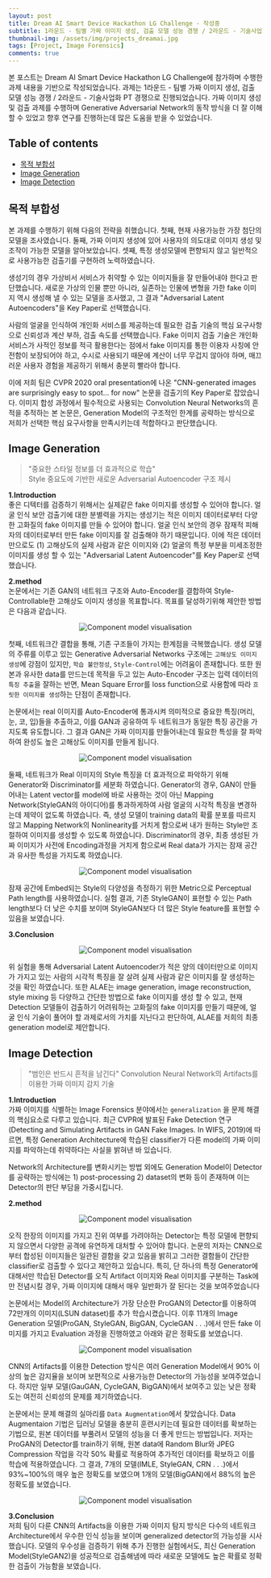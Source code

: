 ```yaml
---
layout: post
title: Dream AI Smart Device Hackathon LG Challenge - 작성중  
subtitle: 1라운드 - 팀별 가짜 이미지 생성, 검출 모델 성능 경쟁 / 2라운드 - 기술사업화 PT 경쟁
thumbnail-img: /assets/img/projects_dreamai.jpg 
tags: [Project, Image Forensics]
comments: true
---
```

본 포스트는 Dream AI Smart Device Hackathon LG Challenge에 참가하며 수행한 과제 내용을 기반으로 작성되었습니다. 과제는 1라운드 - 팀별 가짜 이미지 생성, 검출 모델 성능 경쟁 / 2라운드 - 기술사업화 PT 경쟁으로 진행되었습니다. 가짜 이미지 생성 및 검출 과제를 수행하며 Generative Adversarial Network의 동작 방식을 더 잘 이해할 수 있었고 향후 연구를 진행하는데 많은 도움을 받을 수 있었습니다.

## Table of contents
- [목적 부합성](#목적-부합성)
- [Image Generation](#image-generation)
- [Image Detection](#image-detection)

## 목적 부합성  
본 과제를 수행하기 위해 다음의 전략을 취했습니다. 첫째, 현재 사용가능한 가장 첨단의 모델을 조사였습니다. 둘째, 가짜 이미지 생성에 있어 사용자의 의도대로 이미지 생성 및 조작이 가능한 모델을 알아보았습니다. 셋째, 특정 생성모델에 편향되지 않고 일반적으로 사용가능한 검출기를 구현하려 노력하였습니다.

 생성기의 경우 가상비서 서비스가 취약할 수 있는 이미지들을 잘 만들어내야 한다고 판단했습니다. 새로운 가상의 인물 뿐만 아니라, 실존하는 인물에 변형을 가한 fake 이미지 역시 생성해 낼 수 있는 모델을 조사했고, 그 결과 "Adversarial Latent Autoencoders"을 Key Paper로 선택했습니다.

 사람의 얼굴을 인식하여 개인화 서비스를 제공하는데 필요한 검출 기술의 핵심 요구사항으로 신뢰성과 계산 부하, 검출 속도를 선택했습니다. Fake 이미지 검출 기술은 개인화 서비스가 사적인 정보를 적극 활용한다는 점에서 fake 이미지를 통한 이용자 사칭에 안전함이 보장되어야 하고, 수시로 사용되기 때문에 계산이 너무 무겁지 않아야 하며, 매끄러운 사용자 경험을 제공하기 위해서 충분히 빨라야 합니다.

 이에 저희 팀은 CVPR 2020 oral presentation에 나온 "CNN-generated images are surprisingly easy to spot... for now" 논문을 검출기의 Key Paper로 잡았습니다. 이미지 합성 과정에서 필수적으로 사용되는 Convolution Neural Networks의 흔적을 추적하는 본 논문은, Generation Model의 구조적인 한계를 공략하는 방식으로 저희가 선택한 핵심 요구사항을 만족시키는데 적합하다고 판단했습니다.

## Image Generation  
> "중요한 스타일 정보를 더 효과적으로 학습"  
> Style 중요도에 기반한 새로운 Adversarial Autoencoder 구조 제시  

**1.Introduction**  
 좋은 디텍터를 검증하기 위해서는 실제같은 fake 이미지를 생성할 수 있어야 합니다. 얼굴 인식 보안 검출기에 대한 분별력을 가지는 생성기는 적은 이미지 데이터로부터 다양한 고화질의 fake 이미지를 만들 수 있어야 합니다. 얼굴 인식 보안의 경우 잠재적 피해자의 데이터로부터 만든 fake 이미지를 잘 검출해야 하기 때문입니다. 이에  적은 데이터만으로도 (1) 고해상도의 실제 사람과 같은 이미지와 (2) 얼굴의 특정 부분을 미세조정한 이미지를 생성 할 수 있는 "Adversarial Latent Autoencoder"를 Key Paper로 선택했습니다.

**2.method**  
  논문에서는 기존 GAN의 네트워크 구조와 Auto-Encoder를 결합하여 Style-Controllable한 고해상도 이미지 생성을 목표합니다. 목표를 달성하기위해 제안한 방법은 다음과 같습니다.

<center>
<img src="/assets/img/dreamai-1.png" alt="Component model visualisation">
</center>  

 첫째, 네트워크간 결합을 통해, 기존 구조들이 가지는 한계점을 극복했습니다. 생성 모델의 주류를 이루고 있는 Generative Adversarial Networks 구조에는 `고해상도 이미지 생성`에 강점이 있지만,  `학습 불안정성`, `Style-Control`에는 어려움이 존재합니다. 또한 원본과 유사한 data를 만드는데 목적을 두고 있는 Auto-Encoder 구조는 입력 데이터의 `특징 추출`을 잘하는 반면, Mean Square Error를 loss function으로 사용함에 따라 `흐릿한 이미지를 생성`하는 단점이 존재합니다.

 논문에서는 real 이미지를 Auto-Encoder에 통과시켜 의미적으로 중요한 특징(머리, 눈, 코, 입)들을 추출하고, 이를 GAN과 공유하여 두 네트워크가 동일한 특징 공간을 가지도록 유도합니다. 그 결과 GAN은 가짜 이미지를 만들어내는데 필요한 특성을 잘 파악하여 완성도 높은 고해상도 이미지를 만들게 됩니다.

<center>
<img src="/assets/img/dreamai-2.png" alt="Component model visualisation">
</center> 
 
 둘째, 네트워크가 Real 이미지의 Style 특징을 더 효과적으로 파악하기 위해 Generator와 Discriminator를 세분화 하였습니다. Generator의 경우, GAN이 만들어내는 Latent vector를 model에 바로 사용하는 것이 아닌 Mapping Network(StyleGAN의 아이디어)를 통과하게하여 사람 얼굴의 시각적 특징을 변경하는데 제약이 없도록 하였습니다. 즉, 생성 모델이 training data의 확률 분포를 따르지 않고 Mapping Network의 Nonlinearity를 거치게 함으로써 내가 원하는 Style만 조절하여 이미지를 생성할 수 있도록 하였습니다. Discriminator의 경우, 최종 생성된 가짜 이미지가 사전에 Encoding과정을 거치게 함으로써 Real data가 가지는 잠재 공간과 유사한 특성을 가지도록 하였습니다.

<center>
<img src="/assets/img/dreamai-3.png" alt="Component model visualisation">
</center> 

 잠재 공간에 Embed되는 Style의 다양성을 측정하기 위한 Metric으로 Perceptual Path length를 사용하였습니다. 실험 결과, 기존 StyleGAN이 표현할 수 있는 Path length보다 더 낮은 수치를 보이며 StyleGAN보다 더 많은 Style feature를 표현할 수 있음을 보였습니다.

**3.Conclusion**  

<center>
<img src="/assets/img/dreamai-4.png" alt="Component model visualisation">
</center> 

 위 실험을 통해 Adversarial Latent Autoencoder가 적은 양의 데이터만으로 이미지가 가지고 있는 사람의 시각적 특징을 잘 살려 실제 사람과 같은 이미지를 잘 생성하는 것을 확인 하였습니다. 또한 ALAE는 image generation, image reconstruction, style mixing 등 다양하고 간단한 방법으로 fake 이미지를 생성 할 수 있고, 현재 Detection 모델들이 검출하기 어려워하는 고화질의 fake 이미지를 만들기 때문에, 얼굴 인식 기술이 풀어야 할 과제로서의 가치를 지닌다고 판단하여, ALAE를 저희의 최종 generation model로 제안합니다.

## Image Detection
> "범인은 반드시 흔적을 남긴다"
> Convolution Neural Network의 Artifacts를 이용한 가짜 이미지 감지 기술  

**1.Introduction**  
가짜 이미지를 식별하는 Image Forensics 분야에서는 `generalization` 을 문제 해결의 핵심요소로 다루고 있습니다. 최근 CVPR에 발표된 Fake Detection 연구(Detecting and Simulating Artifacts in GAN Fake Images. In WIFS, 2019)에 따르면, 특정 Generation Architecture에 학습된 classifier가 다른 model의 가짜 이미지를 파악하는데 취약하다는 사실을 밝혀낸 바 있습니다. 

 Network의 Architecture를 변화시키는 방법 외에도 Generation Model이 Detector를 공략하는 방식에는 1) post-processing 2) dataset의 변화 등이 존재하며 이는 Detector의 판단 부담을 가중시킵니다.  
 
**2.method**  

<center>
<img src="/assets/img/dreamai-5.png" alt="Component model visualisation">
</center> 

오직 한장의 이미지를 가지고 진위 여부를 가려야하는 Detector는 특정 모델에 편향되지 않으면서 다양한 공격에 유연하게 대처할 수 있어야 합니다. 논문의 저자는 CNN으로부터 합성된 이미지들은 일관된 결함을 갖고 있음을 밝히고 그러한 결함들이 간단한 classifier로 검출할 수 있다고 제안하고 있습니다. 특히, 단 하나의 특정 Generator에 대해서만 학습된 Detector를 오직 Artifact 이미지와 Real 이미지를 구분하는 Task에만 전념시킬 경우, 가짜 이미지에 대해서 매우 일반화가 잘 된다는 것을 보여주었습니다

 논문에서는 Model의 Architecture가 가장 단순한 ProGAN의 Detector를 이용하여 72만개의 이미지(LSUN dataset)를 추가 학습시켰습니다. 이후 11개의 Image Generation 모델(ProGAN, StyleGAN, BigGAN, CycleGAN . . .)에서 만든 fake 이미지를 가지고 Evaluation 과정을 진행하였고 아래와 같은 정확도를 보였습니다.
 
<center>
<img src="/assets/img/dreamai-6.png" alt="Component model visualisation">
</center> 

CNN의 Artifacts를 이용한 Detection 방식은 여러 Generation Model에서 90% 이상의 높은 감지율을 보이며 보편적으로 사용가능한 Detector의 가능성을 보여주었습니다. 하지만 일부 모델(GauGAN, CycleGAN, BigGAN)에서 보여주고 있는 낮은 정확도는 여전히 신뢰성의 문제를 제기하였습니다.

 논문에서는 문제 해결의 실마리를 `Data Augmentation`에서 찾았습니다. Data Augmentaion 기법은 딥러닝 모델을 충분히 훈련시키는데 필요한 데이터를 확보하는 기법으로, 원본 데이터를 부풀려서 모델의 성능을 더 좋게 만드는 방법입니다. 저자는 ProGAN의 Detector를 train하기 위해, 원본 data에 Random Blur와 JPEG Compression 작업을 각각 50% 확률로 적용하여 추가적인 데이터를 확보하고 이를 학습에 적용하였습니다. 그 결과, 7개의 모델(IMLE, StyleGAN, CRN . . .)에서 93%~100%의 매우 높은 정확도를 보였으며 1개의 모델(BigGAN)에서 88%의 높은 정확도를 보였습니다.
 
 
<center>
<img src="/assets/img/dreamai-7.png" alt="Component model visualisation">
</center> 

**3.Conclusion**  
 저희 팀이 다룬 CNN의 Artifacts을 이용한 가짜 이미지 탐지 방식은 다수의 네트워크 Architecture에서 우수한 인식 성능을 보이며 generalized detector의 가능성을 시사했습니다. 모델의 우수성을 검증하기 위해 추가 진행한 실험에서도, 최신 Generation Model(StyleGAN2)을 성공적으로 검출해냄에 따라 새로운 모델에도 높은 확률로 정확한 검출이 가능함을 보였습니다.
